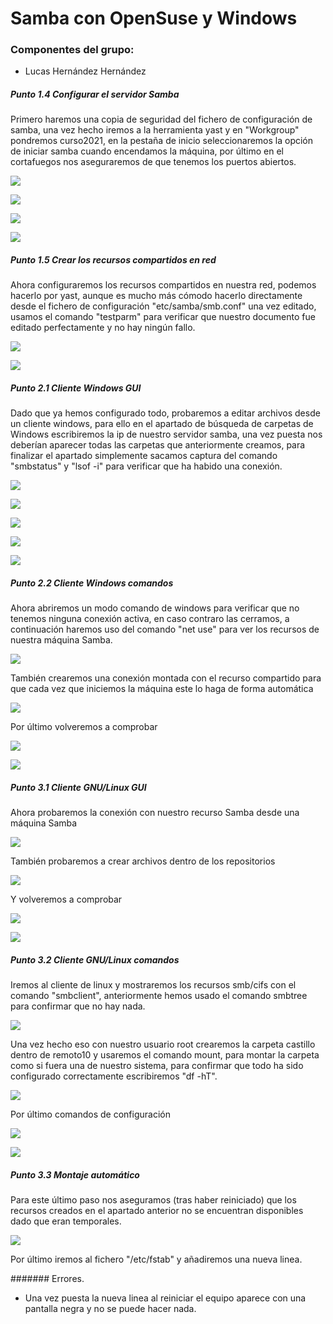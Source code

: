 #  **Samba con OpenSuse y Windows**

### Componentes del grupo:
* Lucas Hernández Hernández



##### **Punto 1.4** Configurar el servidor Samba

Primero haremos una copia de seguridad del fichero de configuración de samba, una vez hecho iremos a la herramienta yast y en "Workgroup" pondremos curso2021, en la pestaña de inicio seleccionaremos la opción de iniciar samba cuando encendamos la máquina, por último en el cortafuegos nos aseguraremos de que tenemos los puertos abiertos.

![](1.4.1.png)

![](1.4.2.png)

![](1.4.3.png)

![](1.4.4.png)

##### **Punto 1.5** Crear los recursos compartidos en red

Ahora configuraremos los recursos compartidos en nuestra red, podemos hacerlo por yast, aunque es mucho más cómodo hacerlo directamente desde el fichero de configuración "etc/samba/smb.conf" una vez editado, usamos el comando "testparm" para verificar que nuestro documento fue editado perfectamente y no hay ningún fallo.

![](1.5.png)

![](1.5.1.png)

##### **Punto 2.1** Cliente Windows GUI

Dado que ya hemos configurado todo, probaremos a editar archivos desde un cliente windows, para ello en el apartado de búsqueda de carpetas de Windows escribiremos la ip de nuestro servidor samba, una vez puesta nos deberían aparecer todas las carpetas que anteriormente creamos, para finalizar el apartado simplemente sacamos captura del comando "smbstatus" y "lsof -i" para verificar que ha habido una conexión.

![](2.1.1.png)

![](2.1.2.png)

![](2.1.Invitado.png)

![](2.1.3.png)

![](2.1.4.png)

##### **Punto 2.2** Cliente Windows comandos

Ahora abriremos un modo comando de windows para verificar que no tenemos ninguna conexión activa, en caso contraro las cerramos, a continuación haremos uso del comando "net use" para ver los recursos de nuestra máquina Samba.

![](2.2.1.png)

También crearemos una conexión montada con el recurso compartido para que cada vez que iniciemos la máquina este lo haga de forma automática

![](2.2.4.png)

Por último volveremos a comprobar

![](2.2.2.png)

![](2.2.3.png)

##### **Punto 3.1** Cliente GNU/Linux GUI

Ahora probaremos la conexión con nuestro recurso Samba desde una máquina Samba

![](3.1.1.png)

También probaremos a crear archivos dentro de los repositorios

![](3.1.2.png)

Y volveremos a comprobar

![](3.1.3.png)

![](3.1.4.png)

##### **Punto 3.2** Cliente GNU/Linux comandos

Iremos al cliente de linux y mostraremos los recursos smb/cifs con el comando "smbclient", anteriormente hemos usado el comando smbtree para confirmar que no hay nada.

![](3.2.1.png)

Una vez hecho eso con nuestro usuario root crearemos la carpeta castillo dentro de remoto10 y usaremos el comando mount, para montar la carpeta como si fuera una de nuestro sistema, para confirmar que todo ha sido configurado correctamente escribiremos "df -hT".

![](3.2.2.png)

Por último comandos de configuración

![](3.2.3.png)

![](3.2.4.png)

##### **Punto 3.3** Montaje automático

Para este último paso nos aseguramos (tras haber reiniciado) que los recursos creados en el apartado anterior no se encuentran disponibles dado que eran temporales.

![](3.3.1.png)

Por último iremos al fichero "/etc/fstab" y añadiremos una nueva linea.

####### Errores.
* Una vez puesta la nueva linea al reiniciar el equipo aparece con una pantalla negra y no se puede hacer nada.
